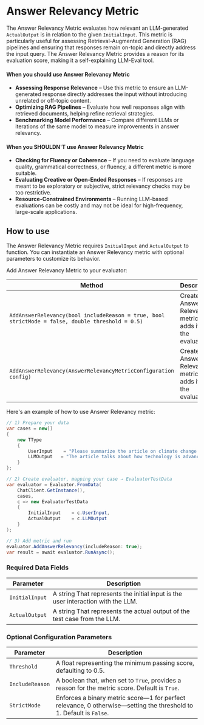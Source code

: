 # Answer Relevancy Metric

The Answer Relevancy Metric evaluates how relevant an LLM-generated `ActualOutput` is in relation to the given `InitialInput`. This metric is particularly useful for assessing Retrieval-Augmented Generation (RAG) pipelines and ensuring that responses remain on-topic and directly address the input query. The Answer Relevancy Metric provides a reason for its evaluation score, making it a self-explaining LLM-Eval tool.

#### When you should use Answer Relevancy Metric

- **Assessing Response Relevance** – Use this metric to ensure an LLM-generated response directly addresses the input without introducing unrelated or off-topic content.
- **Optimizing RAG Pipelines** – Evaluate how well responses align with retrieved documents, helping refine retrieval strategies.
- **Benchmarking Model Performance** – Compare different LLMs or iterations of the same model to measure improvements in answer relevancy.

#### When you SHOULDN'T use Answer Relevancy Metric

- **Checking for Fluency or Coherence** – If you need to evaluate language quality, grammatical correctness, or fluency, a different metric is more suitable.
- **Evaluating Creative or Open-Ended Responses** – If responses are meant to be exploratory or subjective, strict relevancy checks may be too restrictive.
- **Resource-Constrained Environments** – Running LLM-based evaluations can be costly and may not be ideal for high-frequency, large-scale applications.

## How to use

The Answer Relevancy Metric requires `InitialInput` and `ActualOutput` to function. You can instantiate an Answer Relevancy metric with optional parameters to customize its behavior.

Add Answer Relevancy Metric to your evaluator:

| Method                                                                                           | Description                                                       |
| ------------------------------------------------------------------------------------------------ | ----------------------------------------------------------------- |
| `AddAnswerRelevancy(bool includeReason = true, bool strictMode = false, double threshold = 0.5)` | Creates the Answer Relevancy metric and adds it to the evaluator. |
| `AddAnswerRelevancy(AnswerRelevancyMetricConfiguration config)`                                  | Creates the Answer Relevancy metric and adds it to the evaluator. |

Here's an example of how to use Answer Relevancy metric:

```csharp
// 1) Prepare your data
var cases = new[]
{
    new TType
    {
        UserInput    = "Please summarize the article on climate change impacts.",
        LLMOutput   = "The article talks about how technology is advancing rapidly.",
    }
};

// 2) Create evaluator, mapping your case → EvaluatorTestData
var evaluator = Evaluator.FromData(
    ChatClient.GetInstance(),
    cases,
    c => new EvaluatorTestData
    {
        InitialInput    = c.UserInput,
        ActualOutput    = c.LLMOutput
    }
);

// 3) Add metric and run
evaluator.AddAnswerRelevancy(includeReason: true);
var result = await evaluator.RunAsync();
```

### Required Data Fields

| Parameter      | Description                                                                      |
| -------------- | -------------------------------------------------------------------------------- |
| `InitialInput` | A string That represents the initial input is the user interaction with the LLM. |
| `ActualOutput` | A string That represents the actual output of the test case from the LLM.        |

### Optional Configuration Parameters

| Parameter       | Description                                                                                                         |
| --------------- | ------------------------------------------------------------------------------------------------------------------- |
| `Threshold`     | A float representing the minimum passing score, defaulting to 0.5.                                                  |
| `IncludeReason` | A boolean that, when set to `True`, provides a reason for the metric score. Default is `True`.                      |
| `StrictMode`    | Enforces a binary metric score—1 for perfect relevance, 0 otherwise—setting the threshold to 1. Default is `False`. |

